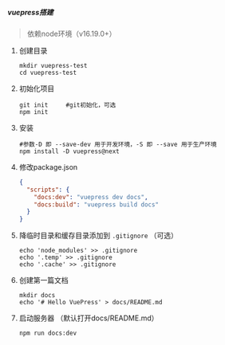 

##### vuepress搭建

> 依赖node环境（v16.19.0+）



1. 创建目录

   ```shell
   mkdir vuepress-test
   cd vuepress-test
   ```

2. 初始化项目

   ```shell
   git init 	#git初始化，可选
   npm init
   ```

3. 安装

   ```shell
   #参数-D 即 --save-dev 用于开发环境，-S 即 --save 用于生产环境
   npm install -D vuepress@next
   ```

4. 修改package.json

   ```json
   {
     "scripts": {
       "docs:dev": "vuepress dev docs",
       "docs:build": "vuepress build docs"
     }
   }
   ```

5. 降临时目录和缓存目录添加到 `.gitignore` （可选）

   ```shell
   echo 'node_modules' >> .gitignore
   echo '.temp' >> .gitignore
   echo '.cache' >> .gitignore
   ```

6. 创建第一篇文档

   ```shell
   mkdir docs
   echo '# Hello VuePress' > docs/README.md
   ```

7. 启动服务器 （默认打开docs/README.md）

   ```shell
   npm run docs:dev
   ```

   